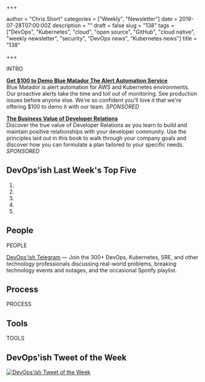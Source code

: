 +++

author = "Chris Short"
categories = ["Weekly", "Newsletter"]
date = 2019-07-28T07:00:00Z
description = ""
draft = false
slug = "138"
tags = ["DevOps", "Kubernetes", "cloud", "open source", "GitHub", "cloud native", "weekly newsletter", "security", "DevOps news", "Kubernetes news"]
title = "138"

+++

INTRO

[**Get $100 to Demo Blue Matador The Alert Automation Service**](https://www.bluematador.com/demo-for-100-devopsish)  
Blue Matador is alert automation for AWS and Kubernetes environments. Our proactive alerts take the time and toil out of monitoring. See production issues before anyone else. We're so confident you'll love it that we're offering $100 to demo it with our team. *SPONSORED*

[**The Business Value of Developer Relations**](http://www.persea-consulting.com/book?utm_source=devopsish&utm_medium=newsletter&utm_campaign=138)  
Discover the true value of Developer Relations as you learn to build and maintain positive relationships with your developer community. Use the principles laid out in this book to walk through your company goals and discover how you can formulate a plan tailored to your specific needs. *SPONSORED*

## DevOps'ish Last Week's Top Five

1. 
1. 
1. 
1. 
1. 

## People

PEOPLE

[DevOps'ish Telegram](https://t.me/devopsish) — Join the 300+ DevOps, Kubernetes, SRE, and other technology professionals discussing real-world problems, breaking technology events and outages, and the occasional Spotify playlist.

## Process

PROCESS

## Tools

TOOLS

## DevOps'ish Tweet of the Week

[![DevOps'ish Tweet of the Week][tweet]](https://twitter.com/maria_fibonacci/status/1150493431199752192)

[tweet]: 137-tweet-of-the-week.png

